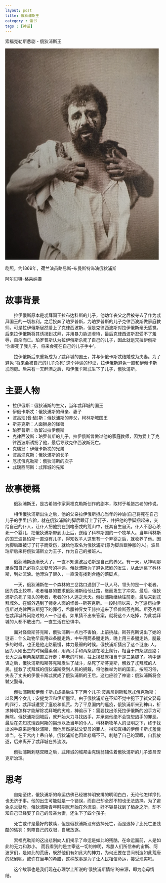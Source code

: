 ```yaml
---
layout: post
title: 俄狄浦斯王
category : 读书
tags : [神话]
---
```


索福克勒斯悲剧 - 俄狄浦斯王

![](/images/posts/geek_mythology/edipus.png)

剧照，约1869年，荷兰演员路易斯-布曼斯特饰演俄狄浦斯

阿尔贝特-格莱纳摄

# 故事背景

　　拉伊俄斯原本是忒拜国王拉布达科斯的儿子，他幼年丧父之后被夺去了作为忒拜国王的一切权利。之后投奔了珀罗普斯，为珀罗普斯的儿子克律西波斯做家庭教师。可是拉伊俄斯居然爱上了克律西波斯，但是克律西波斯对拉伊俄斯毫无感觉。后来拉伊俄斯将其诱拐到忒拜，并用暴力胁迫虐待，最后克律西波斯忍受不了羞辱，自杀而亡。珀罗普斯认为拉伊俄斯杀死了自己的儿子，因此就诅咒拉伊俄斯 ‘你害死了我儿子，将来会死在自己的儿子手中’。

　　拉伊俄斯后来重新成为了忒拜城的国王，并与伊俄卡斯忒结婚成为夫妻。为了避免 ‘将来会被自己的儿子杀死’ 这个神谕的印证，拉伊俄斯避免一直和伊俄卡斯忒同房。后来有一天醉酒之后，和伊俄卡斯忒生下了儿子，俄狄浦斯。

# 主要人物

* 拉伊俄斯：俄狄浦斯的生父，当年忒拜城的国王
* 伊俄卡斯忒：俄狄浦斯的母亲、妻子
* 波吕珀(音:破)斯：俄狄浦斯的养父，柯林斯城国王
* 斯芬克斯：人面狮身的怪兽
* 珀罗普斯：收留过拉伊俄斯
* 克律西波斯：珀罗普斯的儿子，拉伊俄斯曾做过他的家庭教师，因为爱上了克律西波斯诱拐了他，最后导致克律西波斯死亡。
* 克瑞翁：伊俄卡斯忒的兄弟
* 波吕涅克斯：俄狄浦斯的长子
* 厄忒俄克勒斯：俄狄浦斯的次子
* 忒瑞西阿斯：忒拜城的先知

# 故事梗概

　　俄狄浦斯王，是古希腊作家索福克勒斯创作的剧本，取材于希腊古老的传说。

　　相传俄狄浦斯出生之后，他的父亲拉伊俄斯担心当年的神谕(自己将死在自己儿子的手里)应验，就在俄狄浦斯的脚后跟订上了钉子，并把他的手脚捆起来，交给自己的仆人，让仆人把他扔在到咯泰戎的荒山中，任其自生自灭。仆人不忍心杀死一个婴儿，把俄狄浦斯带到山上后，送给了科林斯国的一个牧羊人。当年科林斯的国王波吕珀斯一直没有儿子，得知牧羊人这里有一个弃婴之后，就收养了他。因为脚后跟被订了钉子而受伤，就给他取名为俄狄浦斯(意为脚后跟肿胀的人)。波吕珀斯后来将俄狄浦斯立为王子，作为自己的接班人。

　　俄狄浦斯逐渐长大了，一直不知道波吕珀斯是自己的养父。有一天，从神明那里得知自己必将杀父娶母的神谕。俄狄浦斯为了避免悲剧的发生，从此远离了科林斯，到处流浪。他漂泊了很久，一直没有找到合适的落脚点。

　　一天，俄狄浦斯在一个森林的三岔路口遇到了一队人马，领头的是一个老者。因为路比较窄，老者粗暴的要求俄狄浦斯给他让路，继而发生了冲突。最后，俄狄浦斯杀死了领头的老者，老者的仆人逃之夭夭。俄狄浦斯继续往前走，最后来到忒拜城外。在城外遇到了狮身人面的怪兽--斯芬克斯。一段时间以来，为了惩罚拉伊俄斯对克律西波斯犯下的罪行，希腊神界女王赫拉送来了怪兽斯芬克斯。斯芬克斯在忒拜城外问路过的人一个谜语，如果猜不出来答案，就将这个人吃掉，为此忒拜城的人都不敢出门，一直生活在恐惧中。

　　面对怪兽斯芬克斯，俄狄浦斯一点也不害怕，上前挑战。斯芬克斯说出了她的谜语：什么动物早晨用四条腿走路，中午用两条腿走路，晚上用三条腿走路，腿最多的时候，也正是他走路最慢，体力最弱的时候。俄狄浦斯猜出了这个谜底: 人。因为人刚出生的时候最柔弱，用两只手和两条腿在地上爬行，相当于四条腿走路；长大之后用两条腿直立行走；年老的时候，拄上拐杖就相当于是三条腿了。猜中谜语之后，俄狄浦斯和斯芬克斯发生了战斗，杀死了斯芬克斯，解救了忒拜城的人民。拯救了忒拜城的俄狄浦斯受到人民的拥戴，将他推举为新的国王。按照习俗，失去了丈夫的伊俄卡斯忒就成了俄狄浦斯的王后。这也应验了神谕：俄狄浦斯将会弑父娶母。

　　俄狄浦斯和伊俄卡斯忒成婚后生下了两个儿子:波吕尼刻斯和厄忒俄克勒斯；以及两个女儿：安提戈涅和伊斯墨涅。由于俄狄浦斯在不知不觉中犯下了弑父娶母的罪行，忒拜城遭受了瘟疫和饥荒。为了平息国内的瘟疫，俄狄浦斯来到神山，祈求神明怎样才能解除忒拜城的灾难，神谕示下：需要找出杀死拉伊俄斯的凶手方可解除。俄狄浦斯回城后，就开始大力寻找凶手，并承诺他绝不会饶恕凶手的罪恶。最后在先知忒瑞西阿斯的揭示以及当年的仆人、科林斯牧羊人的证明之下，终于找出凶手原来是俄狄浦斯，而他居然是弑父娶母的罪人。得知真相的伊俄卡斯忒羞愧难当，在王宫内上吊自杀。俄狄浦斯也因此悲痛不已，刺瞎了自己的双眼，自我放逐，后来离开了忒拜城在外流浪。

　　俄狄浦斯刺瞎双眼之后，忒拜城的城邦由克瑞翁辅佐着俄狄浦斯的儿子波吕涅克斯治理。

# 思考

　　自始至终，俄狄浦斯的命运仿佛已经被神明安排的明明白白，无论他怎样挣扎也无济于事。他的出生可能就是一个错误，而自己却全然不知也无法选择。为了避免杀父娶母，俄狄浦斯青年时期就开始在外流浪，好不容易找到了栖身之所，却不知自己已经娶了自己的母亲为妻，还生下了四个孩子。

　　死亡或许是最好的救赎，但是俄狄浦斯没有选择死亡，而是选择了比死亡更残酷的惩罚：刺瞎自己的双眼，自我放逐。

　　索福克勒斯的这出悲剧向人们揭示了命运是如此的残酷，在命运面前，人是如此的无力和渺小。
而我看到的是主宰这一切的神明，希腊人们所信奉的宙斯、阿波罗们，是如此的荒唐，既然他们有如此大的神力，为何还要在世间制造如此荒唐的悲剧呢。或许在当年的希腊，这种故事是为了让人民相信命运，接受现实吧。

　　这个故事也是我们现在心理学上所说的‘俄狄浦斯情结’的来源，即为恋母情结。

